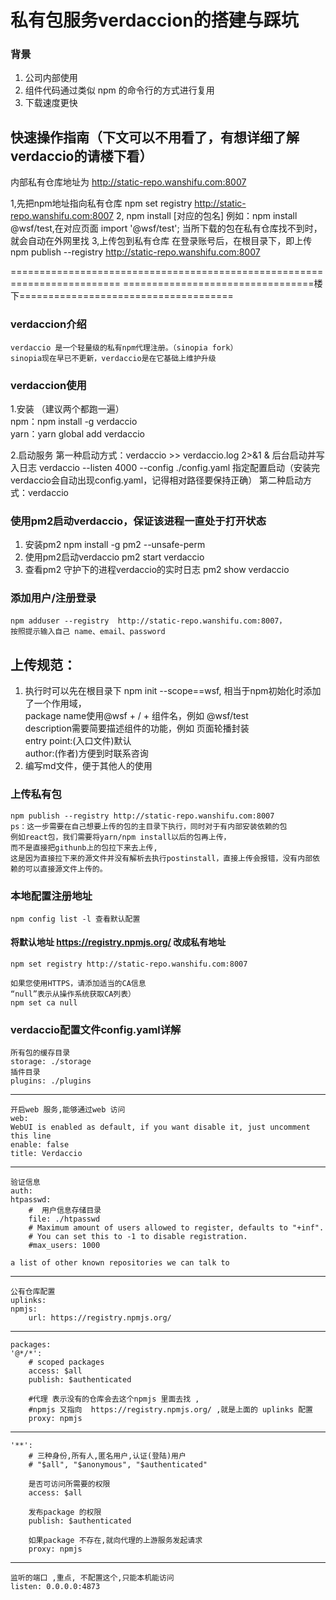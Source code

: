 # 私有包服务verdaccion的搭建与踩坑

### 背景
1. 公司内部使用
2. 组件代码通过类似 npm 的命令行的方式进行复用
3. 下载速度更快

## 快速操作指南（下文可以不用看了，有想详细了解verdaccio的请楼下看）
内部私有仓库地址为 http://static-repo.wanshifu.com:8007

1,先把npm地址指向私有仓库
 npm set registry http://static-repo.wanshifu.com:8007
2, npm install [对应的包名]    例如：npm install @wsf/test,在对应页面 import '@wsf/test';
当所下载的包在私有仓库找不到时，就会自动在外网里找
3,上传包到私有仓库
    在登录账号后，在根目录下，即上传
npm publish --registry http://static-repo.wanshifu.com:8007





=========================================================================
=================================楼下=====================================





### verdaccion介绍
    verdaccio 是一个轻量级的私有npm代理注册。（sinopia fork）
    sinopia现在早已不更新，verdaccio是在它基础上维护升级

### verdaccion使用
1.安装 （建议两个都跑一遍）<br />
    npm：npm install -g verdaccio <br />
    yarn：yarn global add verdaccio
    
2.启动服务
    第一种启动方式：verdaccio >> verdaccio.log 2>&1 &     后台启动并写入日志
        verdaccio --listen 4000 --config ./config.yaml    指定配置启动（安装完verdaccio会自动出现config.yaml，记得相对路径要保持正确）
    第二种启动方式：verdaccio

### 使用pm2启动verdaccio，保证该进程一直处于打开状态
1. 安装pm2      npm install -g pm2 --unsafe-perm
2. 使用pm2启动verdaccio   pm2 start verdaccio
3. 查看pm2 守护下的进程verdaccio的实时日志   pm2 show verdaccio 



### 添加用户/注册登录

    npm adduser --registry  http://static-repo.wanshifu.com:8007，
    按照提示输入自己 name、email、password

## 上传规范：
1. 执行时可以先在根目录下 npm init --scope==wsf,
    相当于npm初始化时添加了一个作用域，<br />
    package name使用@wsf + / + 组件名，例如 @wsf/test <br />
    description需要简要描述组件的功能，例如 页面轮播封装 <br />
    entry point:(入口文件)默认 <br />
    author:(作者)方便到时联系咨询 <br />
2. 编写md文件，便于其他人的使用

### 上传私有包
    npm publish --registry http://static-repo.wanshifu.com:8007
    ps：这一步需要在自己想要上传的包的主目录下执行，同时对于有内部安装依赖的包 
    例如react包，我们需要将yarn/npm install以后的包再上传，
    而不是直接把githunb上的包拉下来去上传,
    这是因为直接拉下来的源文件并没有解析去执行postinstall，直接上传会报错，没有内部依赖的可以直接源文件上传的。

### 本地配置注册地址
    npm config list -l 查看默认配置
    
#### 将默认地址 https://registry.npmjs.org/ 改成私有地址
    npm set registry http://static-repo.wanshifu.com:8007

    如果您使用HTTPS，请添加适当的CA信息
    “null”表示从操作系统获取CA列表）
    npm set ca null
    
### verdaccio配置文件config.yaml详解

    所有包的缓存目录
    storage: ./storage
    插件目录
    plugins: ./plugins

--------------------------------------------
    开启web 服务,能够通过web 访问
    web:
    WebUI is enabled as default, if you want disable it, just uncomment this line
    enable: false
    title: Verdaccio
--------------------------------------------
    验证信息
    auth:
    htpasswd:
        #  用户信息存储目录
        file: ./htpasswd
        # Maximum amount of users allowed to register, defaults to "+inf".
        # You can set this to -1 to disable registration.
        #max_users: 1000

    a list of other known repositories we can talk to
---------------------------------------------
    公有仓库配置
    uplinks:
    npmjs:
        url: https://registry.npmjs.org/
-------------------------------------------
    packages:
    '@*/*':
        # scoped packages
        access: $all
        publish: $authenticated

        #代理 表示没有的仓库会去这个npmjs 里面去找 ,
        #npmjs 又指向  https://registry.npmjs.org/ ,就是上面的 uplinks 配置
        proxy: npmjs
-------------------------------------------
    '**':
        # 三种身份,所有人,匿名用户,认证(登陆)用户
        # "$all", "$anonymous", "$authenticated"

        是否可访问所需要的权限
        access: $all

        发布package 的权限
        publish: $authenticated

        如果package 不存在,就向代理的上游服务发起请求
        proxy: npmjs

-------------------------------------------
    监听的端口 ,重点, 不配置这个,只能本机能访问
    listen: 0.0.0.0:4873


